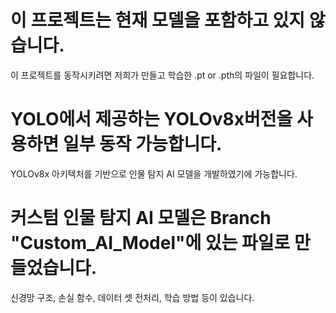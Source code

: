 # 이 프로젝트는 현재 모델을 포함하고 있지 않습니다.

이 프로젝트를 동작시키려면 저희가 만들고 학습한 .pt or .pth의 파일이 필요합니다.

# YOLO에서 제공하는 YOLOv8x버전을 사용하면 일부 동작 가능합니다.

YOLOv8x 아키텍처를 기반으로 인물 탐지 AI 모델을 개발하였기에 가능합니다.

# 커스텀 인물 탐지 AI 모델은 Branch "Custom_AI_Model"에 있는 파일로 만들었습니다.
신경망 구조, 손실 함수, 데이터 셋 전처리, 학습 방법 등이 있습니다.
